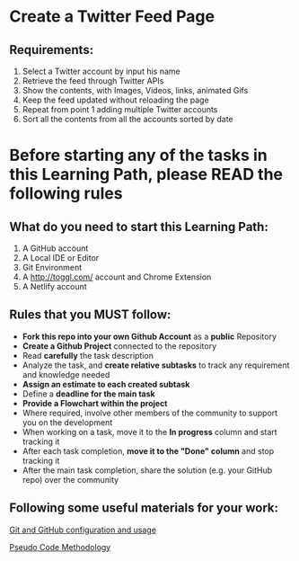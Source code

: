 Create a Twitter Feed Page
===============================

Requirements:
----------------
1. Select a Twitter account by input his name
2. Retrieve the feed through Twitter APIs
3. Show the contents, with Images, Videos, links, animated Gifs
4. Keep the feed updated without reloading the page
5. Repeat from point 1 adding multiple Twitter accounts
6. Sort all the contents from all the accounts sorted by date

Before starting any of the tasks in this Learning Path, please READ the following rules
===============================

What do you need to start this Learning Path:
----------------
1. A GitHub account
3. A Local IDE or Editor
5. Git Environment
6. A http://toggl.com/ account and Chrome Extension
7. A Netlify account

Rules that you MUST follow:
----------------
- **Fork this repo into your own Github Account** as a **public** Repository
- **Create a Github Project** connected to the repository
- Read **carefully** the task description
- Analyze the task, and **create relative subtasks** to track any requirement and knowledge needed
- **Assign an estimate to each created subtask**
- Define a **deadline for the main task**
- **Provide a Flowchart within the project**
- Where required, involve other members of the community to support you on the development
- When working on a task, move it to the **In progress** column and start tracking it
- After each task completion, **move it to the "Done" column** and stop tracking it
- After the main task completion, share the solution (e.g. your GitHub repo) over the community

Following some useful materials for your work:
----------------

[Git and GitHub configuration and usage](https://www.loom.com/share/6b86aa3bc0aa4f2d88a315bc9d3209c4)

[Pseudo Code Methodology](https://wtmatter.com/pseudocode/)


